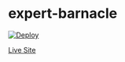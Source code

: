# expert-barnacle

[![Deploy](https://github.com/hamiltoon/expert-barnacle/actions/workflows/deploy.yml/badge.svg)](https://github.com/hamiltoon/expert-barnacle/actions/workflows/deploy.yml)

[Live Site](https://hamiltoon.github.io/expert-barnacle/)